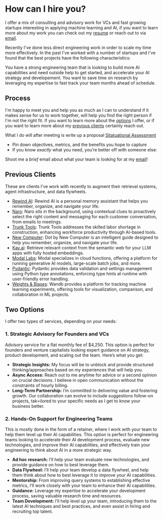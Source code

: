 # How can I hire you?

I offer a mix of consulting and advisory work for VCs and fast growing startups interesting in applying machine learning and AI, if you want to learn more about my work you can check out my [resume](https://jxnl.co) or reach out to via [email](mailto:jason+hire@jxnl.co).

Recently I've done less direct engineering work in order to scale my time more effectively. In the past I've worked with a number of startups and I've found that the best projects have the following characteristics:

You have a strong engineering team that is looking to build more AI capabilities and need outside help to get started, and accelerate your AI strategy and developement. You want to save time on research by leveraging my expertise to fast track your team months ahead of schedule.

## Process

I'm happy to meet you and help you as much as I can to understand if it makes sense for us to work together, will help you find the right person if I'm not the right fit. If you want to learn more about the [options](#two-options) I offer, or if you want to learn more about my [previous clients](#previous-clients) certainly reach out.

What I do will after meeting is write up a proposal [Sitatuational Assessment](./assessment.md)

- Pin down objectives, metrics, and the benefits you hope to capture
- If you know _exactly_ what you need, you’re better off with someone else:

Shoot me a _brief_ email about what your team is looking for at my [email](mailto:jason+hire@jxnl.co)!

## Previous Clients

These are clients I've work with recently to augment their retrieval systems, agent infrastructure, and data flywheels.

- [Rewind AI](http://rewind.ai): Rewind AI is a personal memory assistant that helps you remember, organize, and navigate your life.
- [Naro](http://narohq.com): Naro sits in the background, using contextual clues to proactively select the right content and messaging for each customer conversation, from emails to meetings.
- [Trunk Tools](https://trunktools.com/): Trunk Tools addresses the skilled labor shortage in construction, enhancing workforce productivity through AI-based tools.
- [New Computer](http://new.computer): Dot by New Computer is an intelligent guide designed to help you remember, organize, and navigate your life.
- [Kay.ai](http://Kay.ai): Retrieve relevant context from the semantic web for your LLM apps with fully hosted embeddings.
- [Modal Labs](https://modal.com/): Modal specializes in cloud functions, offering a platform for running generative AI models, large-scale batch jobs, and more.
- [Pydantic](http://pydantic.dev): Pydantic provides data validation and settings management using Python type annotations, enforcing type hints at runtime with user-friendly error handling.
- [Weights & Biases](https://wandb.ai/): Wandb provides a platform for tracking machine learning experiments, offering tools for visualization, comparison, and collaboration in ML projects.

## Two Options

I offer two types of services, depending on your needs:

### 1. Strategic Advisory for Founders and VCs

Advisory service for a flat monthly fee of $4,250. This option is perfect for founders and venture capitalists looking expert guidance on AI strategy, product development, and scaling out the team. Here’s what you get:

- **Strategic Insights:** My focus will be to unblock and provide structured thinking/approaches based on my experiences that will help you.
- **Async Access:** Reach out to me anytime for advice or a second opinion on crucial decisions. I believe in open communication without the constraints of hourly billing.
- **Long-Term Partnership:** I’m committed to delivering value and fostering growth. Our collaboration can evolve to include suggestions follow-on projects, tak=ilored to your specific needs as I get to know your business better.

### 2. Hands-On Support for Engineering Teams

This is mostly done in the form of a retainer, where I work with your team to help them level up their AI capabilities. This option is perfect for engineering teams looking to accelerate their AI development process, evaluate new technologies, and improve their AI capabilities, and effectively train your engineering to think about AI in a more strategic way.

- **Ad hoc research:** I’ll help your team evaluate new technologies, and provide guidance on how to best leverage them.
- **Data Flywheel:** I’ll help your team develop a data flywheel, and help them think about how to best leverage it to improve your AI capabilities.
- **Mentorship:** From improving query systems to establishing effective metrics, I’ll work closely with your team to enhance their AI capabilities.
- **Guidance:** Leverage my expertise to accelerate your development process, saving valuable research time and resources.
- **Team Development:** I’ll help level up your team, introducing them to the latest AI techniques and best practices, and even assist in hiring and recruiting top talent.

